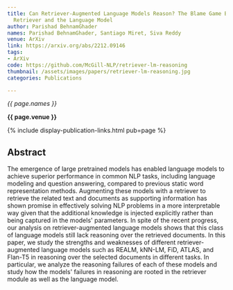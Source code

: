 ```yaml
---
title: Can Retriever-Augmented Language Models Reason? The Blame Game Between the
  Retriever and the Language Model
author: Parishad BehnamGhader
names: Parishad BehnamGhader, Santiago Miret, Siva Reddy
venue: ArXiv
link: https://arxiv.org/abs/2212.09146
tags:
- ArXiv
code: https://github.com/McGill-NLP/retriever-lm-reasoning
thumbnail: /assets/images/papers/retriever-lm-reasoning.jpg
categories: Publications

---
```


*{{ page.names }}*

**{{ page.venue }}**

{% include display-publication-links.html pub=page %}

## Abstract

The emergence of large pretrained models has enabled language models to achieve superior performance in common NLP tasks, including language modeling and question answering, compared to previous static word representation methods. Augmenting these models with a retriever to retrieve the related text and documents as supporting information has shown promise in effectively solving NLP problems in a more interpretable way given that the additional knowledge is injected explicitly rather than being captured in the models' parameters. In spite of the recent progress, our analysis on retriever-augmented language models shows that this class of language models still lack reasoning over the retrieved documents. In this paper, we study the strengths and weaknesses of different retriever-augmented language models such as REALM, kNN-LM, FiD, ATLAS, and Flan-T5 in reasoning over the selected documents in different tasks. In particular, we analyze the reasoning failures of each of these models and study how the models' failures in reasoning are rooted in the retriever module as well as the language model.